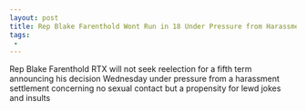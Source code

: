 ```yaml
---
layout: post
title: Rep Blake Farenthold Wont Run in 18 Under Pressure from Harassment Settlement
tags:
 -
---
```

Rep Blake Farenthold RTX will not seek reelection for a fifth term announcing his decision Wednesday under pressure from a harassment settlement concerning no sexual contact but a propensity for lewd jokes and insults
